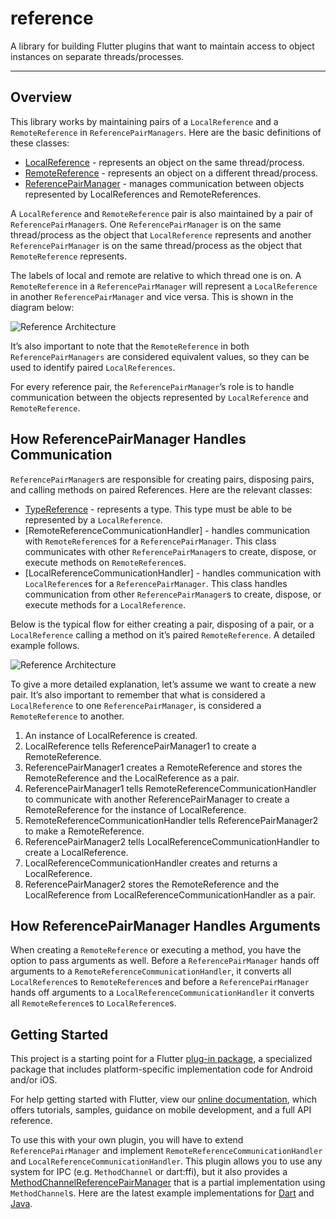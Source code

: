 # reference

A library for building Flutter plugins that want to maintain access to object instances on separate threads/processes.

---

## Overview

This library works by maintaining pairs of a `LocalReference` and a `RemoteReference` in
`ReferencePairManagers`. Here are the basic definitions of these classes:
* [LocalReference] - represents an object on the same thread/process.
* [RemoteReference] - represents an object on a different thread/process.
* [ReferencePairManager] - manages communication between objects represented by LocalReferences and
RemoteReferences.

A `LocalReference` and `RemoteReference` pair is also maintained by a pair of
`ReferencePairManager`s. One `ReferencePairManager` is on the same thread/process as the object that
`LocalReference` represents and another `ReferencePairManager` is on the same thread/process as the
object that `RemoteReference` represents.

The labels of local and remote are relative to which thread one is on. A `RemoteReference` in a
`ReferencePairManager` will represent a `LocalReference` in another `ReferencePairManager` and vice
versa. This is shown in the diagram below:

<img src="https://raw.githubusercontent.com/bparrishMines/penguin/master/readme_images/reference/reference_architecture.png" alt="Reference Architecture" />

It’s also important to note that the `RemoteReference` in both `ReferencePairManagers` are
considered equivalent values, so they can be used to identify paired `LocalReferences`.

For every reference pair, the `ReferencePairManager`’s role is to handle communication between the
objects represented by `LocalReference` and `RemoteReference`.

## How ReferencePairManager Handles Communication

`ReferencePairManager`s are responsible for creating pairs, disposing pairs, and calling methods on
paired References. Here are the relevant classes:
* [TypeReference] - represents a type. This type must be able to be represented by a `LocalReference`.
* [RemoteReferenceCommunicationHandler] - handles communication with `RemoteReference`s for a
`ReferencePairManager`. This class communicates with other `ReferencePairManager`s to create,
dispose, or execute methods on `RemoteReference`s.
* [LocalReferenceCommunicationHandler] - handles communication with `LocalReference`s for a
`ReferencePairManager`. This class handles communication from other `ReferencePairManager`s to
create, dispose, or execute methods for a `LocalReference`.

Below is the typical flow for either creating a pair, disposing of a pair, or a `LocalReference`
calling a method on it’s paired `RemoteReference`. A detailed example follows.

<img src="https://raw.githubusercontent.com/bparrishMines/penguin/master/readme_images/reference/reference_flow.png" alt="Reference Architecture" />

To give a more detailed explanation, let’s assume we want to create a new pair. It’s also important
to remember that what is considered a `LocalReference` to one `ReferencePairManager`, is considered
a `RemoteReference` to another.

1. An instance of LocalReference is created.
1. LocalReference tells ReferencePairManager1 to create a RemoteReference.
1. ReferencePairManager1 creates a RemoteReference and stores the RemoteReference and the LocalReference as a pair.
1. ReferencePairManager1 tells RemoteReferenceCommunicationHandler to communicate with another ReferencePairManager to create a RemoteReference for the instance of LocalReference.
1. RemoteReferenceCommunicationHandler tells ReferencePairManager2 to make a RemoteReference.
1. ReferencePairManager2 tells LocalReferenceCommunicationHandler to create a LocalReference.
1. LocalReferenceCommunicationHandler creates and returns a LocalReference.
1. ReferencePairManager2 stores the RemoteReference and the LocalReference from LocalReferenceCommunicationHandler as a pair.

## How ReferencePairManager Handles Arguments

When creating a `RemoteReference` or executing a method, you have the option to pass arguments as
well. Before a `ReferencePairManager` hands off arguments to a
`RemoteReferenceCommunicationHandler`, it converts all `LocalReference`s to `RemoteReference`s and
before a `ReferencePairManager` hands off arguments to a `LocalReferenceCommunicationHandler` it
converts all `RemoteReference`s to `LocalReference`s.

## Getting Started

This project is a starting point for a Flutter
[plug-in package](https://flutter.dev/developing-packages/),
a specialized package that includes platform-specific implementation code for
Android and/or iOS.

For help getting started with Flutter, view our 
[online documentation](https://flutter.dev/docs), which offers tutorials, 
samples, guidance on mobile development, and a full API reference.

To use this with your own plugin, you will have to extend `ReferencePairManager` and implement
`RemoteReferenceCommunicationHandler` and `LocalReferenceCommunicationHandler`. This plugin allows
you to use any system for IPC (e.g. `MethodChannel` or dart:ffi), but it also provides a
[MethodChannelReferencePairManager] that is a partial implementation using `MethodChannel`s.
Here are the latest example implementations for
[Dart](https://github.com/bparrishMines/penguin/blob/master/reference/lib/src/template/src/template.g.dart)
and [Java](https://github.com/bparrishMines/penguin/blob/master/reference/android/src/main/java/github/penguin/reference/templates/GeneratedReferencePairManager.java).

<!-- Links -->
[LocalReference]: https://pub.dev/documentation/reference/latest/reference/LocalReference-class.html
[RemoteReference]: https://pub.dev/documentation/reference/latest/reference/RemoteReference-class.html
[TypeReference]: https://pub.dev/documentation/reference/latest/reference/TypeReference-class.html
[ReferencePairManager]: https://pub.dev/documentation/reference/latest/reference/ReferencePairManager-class.html
[LocalReferenceCommuniationHandler]: https://pub.dev/documentation/reference/latest/reference/LocalReferenceCommuniationHandler-class.html
[RemoteReferenceCommuniationHandler]: https://pub.dev/documentation/reference/latest/reference/RemoteReferenceCommuniationHandler-class.html
[MethodChannelReferencePairManager]: https://pub.dev/documentation/reference/latest/reference/MethodChannelReferencePairManager-class.html
